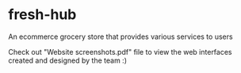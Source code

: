 # fresh-hub
An ecommerce grocery store that provides various services to users

Check out "Website screenshots.pdf" file to view the web interfaces created and designed by the team :)
